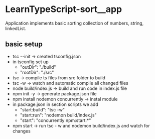 # LearnTypeScript-sort\_\_app

Application implements basic sorting collection of numbers, string, linkedList.

## basic setup

- tsc --init -> created tsconfig.json
- in tsconfig set up
  - "outDir": "./build"
  - "rootDir": "./src"
- tsc -> compile ts files from src folder to build
- tsc -w -> watch and automatic compile all changed files
- node build/index.js -> build and run code in index.js file
- npm init -y -> generate package.json file
- npm install nodemon concurrently -> instal module
- in package.json in section scripts we add
  - "start:build": "tsc -w"
  - "start:run": "nodemon build/index.js"
  - "start": "concurrently npm:start:\*"
- npm start -> run tsc - w and nodemon build/index.js and watch for changes

